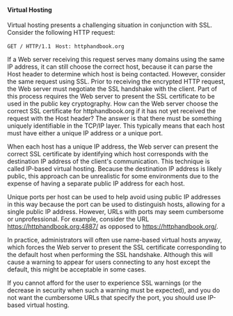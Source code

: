 #### Virtual Hosting

Virtual hosting presents a challenging situation in conjunction with SSL. Consider the following HTTP request:

`GET / HTTP/1.1 `
`Host: httphandbook.org `

If a Web server receiving this request serves many domains using the same IP address, it can still choose the correct host, because it can parse the Host header to determine which host is being contacted. However, consider the same request using SSL. Prior to receiving the encrypted HTTP request, the Web server must negotiate the SSL handshake with the client. Part of this process requires the Web server to present the SSL certificate to be used in the public key cryptography. How can the Web server choose the correct SSL certificate for httphandbook.org if it has not yet received the request with the Host header? The answer is that there must be something uniquely identifiable in the TCP/IP layer. This typically means that each host must have either a unique IP address or a unique port.

When each host has a unique IP address, the Web server can present the correct SSL certificate by identifying which host corresponds with the destination IP address of the client's communication. This technique is called IP-based virtual hosting. Because the destination IP address is likely public, this approach can be unrealistic for some environments due to the expense of having a separate public IP address for each host.

Unique ports per host can be used to help avoid using public IP addresses in this way because the port can be used to distinguish hosts, allowing for a single public IP address. However, URLs with ports may seem cumbersome or unprofessional. For example, consider the URL https://httphandbook.org:4887/ as opposed to https://httphandbook.org/.

In practice, administrators will often use name-based virtual hosts anyway, which forces the Web server to present the SSL certificate corresponding to the default host when performing the SSL handshake. Although this will cause a warning to appear for users connecting to any host except the default, this might be acceptable in some cases.

If you cannot afford for the user to experience SSL warnings (or the decrease in security when such a warning must be expected), and you do not want the cumbersome URLs that specify the port, you should use IP-based virtual hosting.